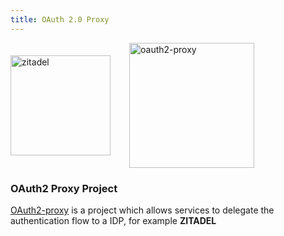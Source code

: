 ```yaml
---
title: OAuth 2.0 Proxy
---
```


<div style="display: flex; align-items: center;">
    <img src="logos/zitadel-logo-solo-darkdesign.svg" height="160px" alt="zitadel"/>
    <i style="font-size: 40px; height: 40px;  margin: 0 15px;" class="las la-plus"></i>
    <img src="tech/oauth2-proxy.svg" height="200px" alt="oauth2-proxy"/>
</div>

### OAuth2 Proxy Project

[OAuth2-proxy](https://github.com/oauth2-proxy/oauth2-proxy) is a project which allows services to delegate the authentication flow to a IDP, for example **ZITADEL**